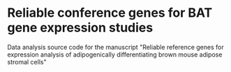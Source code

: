 # Reliable conference genes for BAT gene expression studies
Data analysis source code for the manuscript "Reliable reference genes for expression analysis of adipogenically differentiating brown mouse adipose stromal cells"
